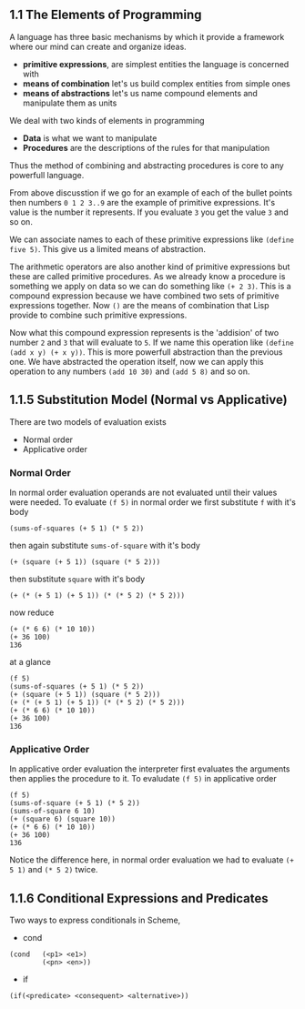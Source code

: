 ## 1.1 The Elements of Programming
A language has three basic mechanisms by which it provide a framework where our mind can create and organize ideas.
- **primitive expressions**, are simplest entities the language is concerned with
- **means of combination** let's us build complex entities from simple ones
- **means of abstractions** let's us name compound elements and manipulate them as units

We deal with two kinds of elements in programming
- **Data** is what we want to manipulate
- **Procedures** are the descriptions of the rules for that manipulation

Thus the method of combining and abstracting procedures is core to any powerfull language.

From above discusstion if we go for an example of each of the bullet points then 
numbers `0 1 2 3..9` are the example of primitive expressions. It's value is the number it represents. If you evaluate `3` you get the value `3` and so on. 

We can associate names to  each of these primitive expressions like `(define five 5)`. This give us a limited means of abstraction.

The arithmetic operators are also another kind of primitive expressions but these are called primitive procedures. As we already know a procedure is something we apply on data so we can do something like `(+ 2 3)`. 
This is a compound expression because we have combined two sets of primitive expressions together. Now `()` are the means of combination that Lisp provide to combine such primitive expressions. 

Now what this compound expression represents is the 'addision' of two number `2` and `3` that will evaluate to `5`. If we name this operation like `(define (add x y) (+ x y))`. This is more powerfull abstraction than the previous one. We have abstracted the operation itself, now we can apply this operation to any numbers `(add 10 30)` and `(add 5 8)` and so on.

## 1.1.5 Substitution Model (Normal vs Applicative)
There are two models of evaluation exists 
- Normal order
- Applicative order

### Normal Order
In normal order evaluation operands are not evaluated until their values were needed. To evaluate `(f 5)` in normal order we first substitute `f` with it's body 

```
(sums-of-squares (+ 5 1) (* 5 2))
```
then again substitute `sums-of-square` with it's body
```
(+ (square (+ 5 1)) (square (* 5 2)))
```
then substitute `square` with it's body
```
(+ (* (+ 5 1) (+ 5 1)) (* (* 5 2) (* 5 2)))
```
now reduce
```
(+ (* 6 6) (* 10 10))
(+ 36 100)
136
```

at a glance
```
(f 5)
(sums-of-squares (+ 5 1) (* 5 2))
(+ (square (+ 5 1)) (square (* 5 2)))
(+ (* (+ 5 1) (+ 5 1)) (* (* 5 2) (* 5 2)))
(+ (* 6 6) (* 10 10))
(+ 36 100)
136
```
### Applicative Order
In applicative order evaluation the interpreter first evaluates the arguments then applies the procedure to it. 
To evaludate `(f 5)` in applicative order
```
(f 5)
(sums-of-square (+ 5 1) (* 5 2))
(sums-of-square 6 10)
(+ (square 6) (square 10))
(+ (* 6 6) (* 10 10))
(+ 36 100)
136
```
Notice the difference here, in normal order evaluation we had to evaluate `(+ 5 1)` and `(* 5 2)` twice.

## 1.1.6 Conditional Expressions and Predicates
Two ways to express conditionals in Scheme, 
- cond
```
(cond   (<p1> <e1>)
        (<pn> <en>))          
```
- if
```
(if(<predicate> <consequent> <alternative>))
```

